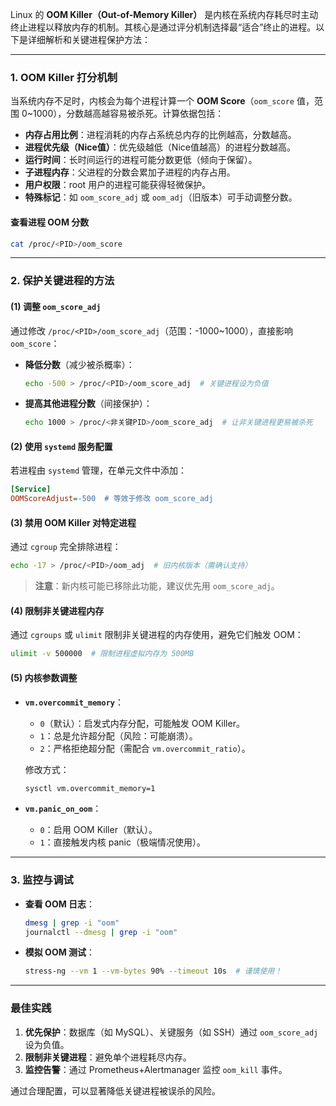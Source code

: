 Linux 的 **OOM Killer（Out-of-Memory Killer）** 是内核在系统内存耗尽时主动终止进程以释放内存的机制。其核心是通过评分机制选择最“适合”终止的进程。以下是详细解析和关键进程保护方法：

---

### **1. OOM Killer 打分机制**
当系统内存不足时，内核会为每个进程计算一个 **OOM Score**（`oom_score` 值，范围 0~1000），分数越高越容易被杀死。计算依据包括：
- **内存占用比例**：进程消耗的内存占系统总内存的比例越高，分数越高。
- **进程优先级（Nice值）**：优先级越低（Nice值越高）的进程分数越高。
- **运行时间**：长时间运行的进程可能分数更低（倾向于保留）。
- **子进程内存**：父进程的分数会累加子进程的内存占用。
- **用户权限**：root 用户的进程可能获得轻微保护。
- **特殊标记**：如 `oom_score_adj` 或 `oom_adj`（旧版本）可手动调整分数。

#### **查看进程 OOM 分数**
```bash
cat /proc/<PID>/oom_score
```

---

### **2. 保护关键进程的方法**

#### **(1) 调整 `oom_score_adj`**
通过修改 `/proc/<PID>/oom_score_adj`（范围：-1000~1000），直接影响 `oom_score`：
- **降低分数**（减少被杀概率）：
  ```bash
  echo -500 > /proc/<PID>/oom_score_adj  # 关键进程设为负值
  ```
- **提高其他进程分数**（间接保护）：
  ```bash
  echo 1000 > /proc/<非关键PID>/oom_score_adj  # 让非关键进程更易被杀死
  ```

#### **(2) 使用 `systemd` 服务配置**
若进程由 `systemd` 管理，在单元文件中添加：
```ini
[Service]
OOMScoreAdjust=-500  # 等效于修改 oom_score_adj
```

#### **(3) 禁用 OOM Killer 对特定进程**
通过 `cgroup` 完全排除进程：
```bash
echo -17 > /proc/<PID>/oom_adj  # 旧内核版本（需确认支持）
```
> **注意**：新内核可能已移除此功能，建议优先用 `oom_score_adj`。

#### **(4) 限制非关键进程内存**
通过 `cgroups` 或 `ulimit` 限制非关键进程的内存使用，避免它们触发 OOM：
```bash
ulimit -v 500000  # 限制进程虚拟内存为 500MB
```

#### **(5) 内核参数调整**
- **`vm.overcommit_memory`**：
  - `0`（默认）：启发式内存分配，可能触发 OOM Killer。
  - `1`：总是允许超分配（风险：可能崩溃）。
  - `2`：严格拒绝超分配（需配合 `vm.overcommit_ratio`）。
  
  修改方式：
  ```bash
  sysctl vm.overcommit_memory=1
  ```

- **`vm.panic_on_oom`**：
  - `0`：启用 OOM Killer（默认）。
  - `1`：直接触发内核 panic（极端情况使用）。

---

### **3. 监控与调试**
- **查看 OOM 日志**：
  ```bash
  dmesg | grep -i "oom"
  journalctl --dmesg | grep -i "oom"
  ```
- **模拟 OOM 测试**：
  ```bash
  stress-ng --vm 1 --vm-bytes 90% --timeout 10s  # 谨慎使用！
  ```

---

### **最佳实践**
1. **优先保护**：数据库（如 MySQL）、关键服务（如 SSH）通过 `oom_score_adj` 设为负值。
2. **限制非关键进程**：避免单个进程耗尽内存。
3. **监控告警**：通过 Prometheus+Alertmanager 监控 `oom_kill` 事件。

通过合理配置，可以显著降低关键进程被误杀的风险。